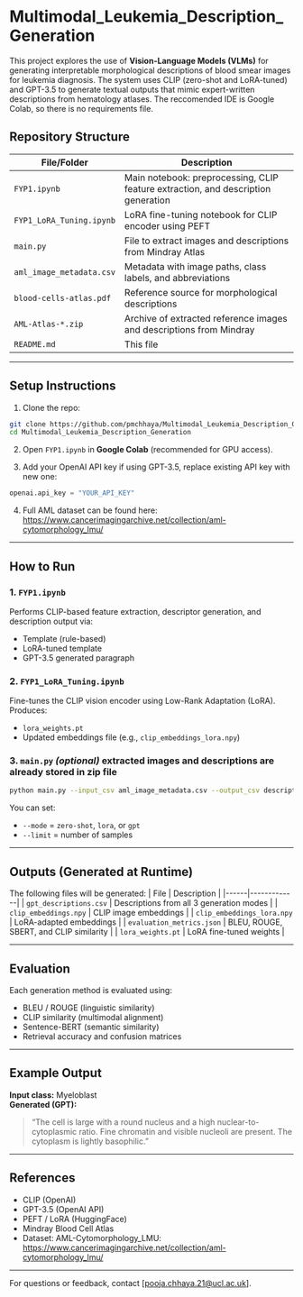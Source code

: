 # Multimodal_Leukemia_Description_Generation
This project explores the use of **Vision-Language Models (VLMs)** for generating interpretable morphological descriptions of blood smear images for leukemia diagnosis. The system uses CLIP (zero-shot and LoRA-tuned) and GPT-3.5 to generate textual outputs that mimic expert-written descriptions from hematology atlases. The reccomended IDE is Google Colab, so there is no requirements file. 

## Repository Structure

| File/Folder                  | Description |
|-----------------------------|-------------|
| `FYP1.ipynb`                | Main notebook: preprocessing, CLIP feature extraction, and description generation |
| `FYP1_LoRA_Tuning.ipynb`    | LoRA fine-tuning notebook for CLIP encoder using PEFT |
| `main.py`                   | File to extract images and descriptions from Mindray Atlas |
| `aml_image_metadata.csv`    | Metadata with image paths, class labels, and abbreviations |
| `blood-cells-atlas.pdf`     | Reference source for morphological descriptions |
| `AML-Atlas-*.zip`           | Archive of extracted reference images and descriptions from Mindray|
| `README.md`                 | This file |

---

## Setup Instructions

1. Clone the repo:
```bash
git clone https://github.com/pmchhaya/Multimodal_Leukemia_Description_Generation.git
cd Multimodal_Leukemia_Description_Generation
```

2. Open `FYP1.ipynb` in **Google Colab** (recommended for GPU access).

3. Add your OpenAI API key if using GPT-3.5, replace existing API key with new one:
```python
openai.api_key = "YOUR_API_KEY"
```
4. Full AML dataset can be found here: https://www.cancerimagingarchive.net/collection/aml-cytomorphology_lmu/
---

##  How to Run

###  1. `FYP1.ipynb`  
Performs CLIP-based feature extraction, descriptor generation, and description output via:
- Template (rule-based)
- LoRA-tuned template
- GPT-3.5 generated paragraph

###  2. `FYP1_LoRA_Tuning.ipynb`  
Fine-tunes the CLIP vision encoder using Low-Rank Adaptation (LoRA). Produces:
- `lora_weights.pt`  
- Updated embeddings file (e.g., `clip_embeddings_lora.npy`)

###  3. `main.py` *(optional)* extracted images and descriptions are already stored in zip file  
```bash
python main.py --input_csv aml_image_metadata.csv --output_csv descriptions.csv
```
You can set:
- `--mode` = `zero-shot`, `lora`, or `gpt`
- `--limit` = number of samples

---

##  Outputs (Generated at Runtime)

The following files will be generated:
| File | Description |
|------|-------------|
| `gpt_descriptions.csv` | Descriptions from all 3 generation modes |
| `clip_embeddings.npy` | CLIP image embeddings |
| `clip_embeddings_lora.npy` | LoRA-adapted embeddings |
| `evaluation_metrics.json` | BLEU, ROUGE, SBERT, and CLIP similarity |
| `lora_weights.pt` | LoRA fine-tuned weights |

---

##  Evaluation

Each generation method is evaluated using:
- BLEU / ROUGE (linguistic similarity)
- CLIP similarity (multimodal alignment)
- Sentence-BERT (semantic similarity)
- Retrieval accuracy and confusion matrices

---

##  Example Output

**Input class:** Myeloblast  
**Generated (GPT):**
> “The cell is large with a round nucleus and a high nuclear-to-cytoplasmic ratio. Fine chromatin and visible nucleoli are present. The cytoplasm is lightly basophilic.”

---

##  References

- CLIP (OpenAI)
- GPT-3.5 (OpenAI API)
- PEFT / LoRA (HuggingFace)
- Mindray Blood Cell Atlas
- Dataset: AML-Cytomorphology_LMU: https://www.cancerimagingarchive.net/collection/aml-cytomorphology_lmu/

---

For questions or feedback, contact [pooja.chhaya.21@ucl.ac.uk].
